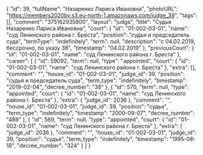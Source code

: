{
    "id": 39,
    "fullName": "Назаренко Лариса Ивановна",
    "photoURL": "https://members2020by.s3.eu-north-1.amazonaws.com/judge_39",
    "tags": [],
    "comment": "375162935800",
    "layout": "judge",
    "title": "Судья Назаренко Лариса Ивановна",
    "court": {
        "id": "01-002-03-01",
        "name": "суд Ленинского района г. Бреста",
        "position": "судья и председатель суда",
        "termType": "indefinitely",
        "term": null,
        "description": "c 04.02.2019, бессрочно, по указу 38",
        "timestamp": "04.02.2019"
    },
    "previousCourt": {
        "id": "01-002-03-01",
        "name": "суд Ленинского района г. Бреста"
    },
    "career": [
        {
            "id": 59092,
            "term": null,
            "type": "appointed",
            "court": {
                "id": "01-002-03-01",
                "name": "суд Ленинского района г. Бреста"
            },
            "extra": [],
            "comment": "",
            "house_id": "01-002-03-01",
            "judge_id": 39,
            "position": "судья и председатель суда",
            "term_type": "indefinitely",
            "timestamp": "2019-02-04",
            "decree_number": "38"
        },
        {
            "id": 570,
            "term": null,
            "type": "appointed",
            "court": {
                "id": "01-002-03-01",
                "name": "суд Ленинского района г. Бреста"
            },
            "extra": {
                "judge_id": 2036
            },
            "comment": "",
            "house_id": "01-002-03-01",
            "judge_id": 39,
            "position": "судья",
            "term_type": "indefinitely",
            "timestamp": "2000-09-07",
            "decree_number": "489"
        },
        {
            "id": 569,
            "term": null,
            "type": "appointed",
            "court": {
                "id": "01-002-03-01",
                "name": "суд Ленинского района г. Бреста"
            },
            "extra": {
                "judge_id": 2036
            },
            "comment": "",
            "house_id": "01-002-03-01",
            "judge_id": 39,
            "position": "судья",
            "term_type": "indefinitely",
            "timestamp": "1995-08-18",
            "decree_number": "324"
        }
    ]
}